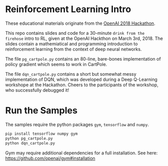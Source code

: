 # Reinforcement Learning Intro

These educational materials originate from the [OpenAI 2018 Hackathon](https://blog.openai.com/hackathon-follow-up/).

This repo contains slides and code for a 30-minute ``drink from the firehose`` intro to RL, given at the OpenAI Hackthon on March 3rd, 2018. The slides contain a mathemiatical and programming introduction to reinforcement learning from the context of deep neural networks.

The file `pg_cartpole.py` contains an 80-line, bare-bones implementation of policy gradient which seems to work in CartPole. 

The file `dqn_cartpole.py` contains a short but somewhat messy implementation of DQN, which was developed during a Deep Q-Learning workshope at the Hackathon. Cheers to the participants of the workshop, who successfully debugged it!

# Run the Samples

The samples require the python packages `gym`, `tensorflow` and `numpy`.

```bash
pip install tensorflow numpy gym
python pg_cartpole.py
python dqn_cartpole.py
```

Gym may require additional dependencies for a full installation. See here: https://github.com/openai/gym#installation
